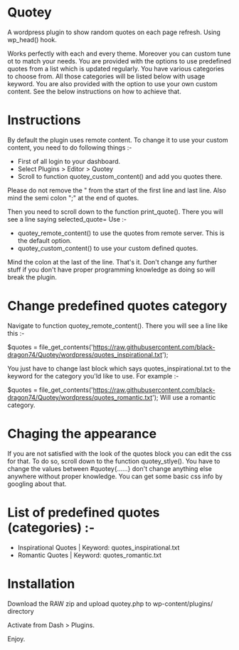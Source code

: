 # Quotey
A wordpress plugin to show random quotes on each page refresh. Using wp_head() hook.

Works perfectly with each and every theme. Moreover you can custom tune ot to match your needs.
You are provided with the options to use predefined quotes from a list which is updated regularly.
You have various categories to choose from. All those categories will be listed below with usage keyword.
You are also provided with the option to use your own custom content.
See the below instructions on how to achieve that.

# Instructions
By default the plugin uses remote content. To change it to use your custom content, you need to do following things :-
- First of all login to your dashboard.
- Select Plugins > Editor > Quotey
- Scroll to function quotey_custom_content() and add you quotes there.

Please do not remove the " from the start of the first line and last line. Also mind the semi colon ";" at the end of quotes.

Then you need to scroll down to the function print_quote(). There you will see a line saying selected_quote=
Use :-
- quotey_remote_content() to use the quotes from remote server. This is the default option.
- quotey_custom_content() to use your custom defined quotes.

Mind the colon at the last of the line. That's it.
Don't change any further stuff if you don't have proper programming knowledge as doing so will break the plugin.

# Change predefined quotes category
Navigate to function quotey_remote_content().
There you will see a line like this :-

$quotes = file_get_contents('https://raw.githubusercontent.com/black-dragon74/Quotey/wordpress/quotes_inspirational.txt');

You just have to change last block which says quotes_inspirational.txt to the keyword for the category you'ld like to use.
For example :-

$quotes = file_get_contents('https://raw.githubusercontent.com/black-dragon74/Quotey/wordpress/quotes_romantic.txt');
Will use a romantic category.

# Chaging the appearance
If you are not satisfied with the look of the quotes block you can edit the css for that.
To do so, scroll down to the function quotey_stlye().
You have to change the values between #quotey{......} don't change anything else anywhere without proper knowledge.
You can get some basic css info by googling about that.

# List of predefined quotes (categories) :-
- Inspirational Quotes | Keyword: quotes_inspirational.txt
- Romantic Quotes | Keyword: quotes_romantic.txt

# Installation
Download the RAW zip and upload quotey.php to wp-content/plugins/ directory

Activate from Dash > Plugins.

Enjoy.
